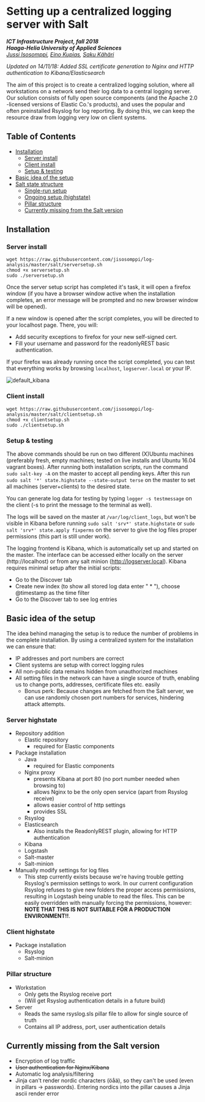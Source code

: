 # Setting up a centralized logging server with Salt
***ICT Infrastructure Project, fall 2018***  
***Haaga-Helia University of Applied Sciences***  
*[Jussi Isosomppi](https://github.com/jisosomppi), [Eino Kupias](https://github.com/einokupias), [Saku Kähäri](https://github.com/nauskis)*

*Updated on 14/11/18: Added SSL certificate generation to Nginx and HTTP authentication to Kibana/Elasticsearch*

The aim of this project is to create a centralized logging solution, where all workstations on a network send their log data to a central logging server. Our solution consists of fully open source components (and the Apache 2.0 -licensed versions of Elastic Co.'s products), and uses the popular and often preinstalled Rsyslog for log reporting. By doing this, we can keep the resource draw from logging very low on client systems.

## Table of Contents

* [Installation](#installation)
  * [Server install](#server-install)
  * [Client install](#client-install)
  * [Setup & testing](#setup--testing)
* [Basic idea of the setup](#basic-idea-of-the-setup)
* [Salt state structure](#salt-state-structure)
  * [Single-run setup](#single-run-setup)
  * [Ongoing setup (highstate)](https://github.com/jisosomppi/log-analysis/blob/master/salt/README.md#ongoing-setup-highstate)
  * [Pillar structure](#pillar-structure)
  * [Currently missing from the Salt version](#currently-missing-from-the-salt-version)

## Installation
### Server install
```
wget https://raw.githubusercontent.com/jisosomppi/log-analysis/master/salt/serversetup.sh
chmod +x serversetup.sh
sudo ./serversetup.sh

```
Once the server setup script has completed it's task, it will open a firefox window (if you have a browser window active when the installation completes, an error message will be prompted and no new browser window will be opened).  

If a new window is opened after the script completes, you will be directed to your localhost page. There, you will:  
 - Add security exceptions to firefox for your new self-signed cert.  
 - Fill your username and password for the readonlyREST basic authentication.  
 
 If your firefox was already running once the script completed, you can test that everything works by browsing `localhost`, `logserver.local` or your IP.

![default_kibana](https://raw.githubusercontent.com/jisosomppi/log-analysis/master/images/default_kibana.png)

### Client install
```
wget https://raw.githubusercontent.com/jisosomppi/log-analysis/master/salt/clientsetup.sh
chmod +x clientsetup.sh
sudo ./clientsetup.sh

```
### Setup & testing
The above commands should be run on two different (X)Ubuntu machines (preferably fresh, empty machines; tested on live installs and Ubuntu 16.04 vagrant boxes). After running both installation scripts, run the command `sudo salt-key -A` on the master to accept all pending keys. After this run `sudo salt '*' state.highstate --state-output terse` on the master to set all machines (server+clients) to the desired state.

You can generate log data for testing by typing `logger -s testmessage` on the client (-s to print the message to the terminal as well). 

The logs will be saved on the master at `/var/log/client_logs`, but won't be visible in Kibana before running `sudo salt 'srv*' state.highstate` or `sudo salt 'srv*' state.apply fixperms` on the server to give the log files proper permissions (this part is still under work). 

The logging frontend is Kibana, which is automatically set up and started on the master. The interface can be accessed either locally on the server (http://localhost) or from any salt minion (http://logserver.local). Kibana requires minimal setup after the initial scripts:
* Go to the Discover tab
* Create new index (to show all stored log data enter " \* "), choose @timestamp as the time filter
* Go to the Discover tab to see log entries

## Basic idea of the setup
The idea behind managing the setup is to reduce the number of problems in the complete installation. By using a centralized system for the installation we can ensure that:
* IP addresses and port numbers are correct
* Client systems are setup with correct logging rules
* All non-public data remains hidden from unauthorized machines
* All setting files in the network can have a single source of truth, enabling us to change ports, addresses, certificate files etc. easily
  * Bonus perk: Because changes are fetched from the Salt server, we can use randomly chosen port numbers for services, hindering attack attempts.

### Server highstate
* Repository addition
  * Elastic repository
    * required for Elastic components
* Package installation
  * Java
    * required for Elastic components
  * Nginx proxy
    * presents Kibana at port 80 (no port number needed when browsing to)
    * allows Nginx to be the only open service (apart from Rsyslog receive)
    * allows easier control of http settings
    * provides SSL
  * Rsyslog
  * Elasticsearch
    * Also installs the ReadonlyREST plugin, allowing for HTTP authentication
  * Kibana
  * Logstash
  * Salt-master
  * Salt-minion
* Manually modify settings for log files
  * This step currently exists because we're having trouble getting Rsyslog's permission settings to work. In our current configuration Rsyslog refuses to give new folders the proper access permissions, resulting in Logstash being unable to read the files. This can be easily overridden with manually forcing the permissions, however:  
  **NOTE THAT THIS IS NOT SUITABLE FOR A PRODUCTION ENVIRONMENT!!**. 

### Client highstate
* Package installation
  * Rsyslog
  * Salt-minion

### Pillar structure
* Workstation
  * Only gets the Rsyslog receive port
  * (Will get Rsyslog authentication details in a future build)
* Server
  * Reads the same rsyslog.sls pillar file to allow for single source of truth
  * Contains all IP address, port, user authentication details

## Currently missing from the Salt version
* Encryption of log traffic
* ~~User authentication for Nginx/Kibana~~
* Automatic log analysis/filtering
* Jinja can't render nordic characters (öåä), so they can't be used (even in pillars -> passwords). Entering nordics into the pillar causes a Jinja ascii render error
